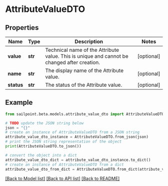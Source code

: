 # AttributeValueDTO


## Properties

Name | Type | Description | Notes
------------ | ------------- | ------------- | -------------
**value** | **str** | Technical name of the Attribute value. This is unique and cannot be changed after creation. | [optional] 
**name** | **str** | The display name of the Attribute value. | [optional] 
**status** | **str** | The status of the Attribute value. | [optional] 

## Example

```python
from sailpoint.beta.models.attribute_value_dto import AttributeValueDTO

# TODO update the JSON string below
json = "{}"
# create an instance of AttributeValueDTO from a JSON string
attribute_value_dto_instance = AttributeValueDTO.from_json(json)
# print the JSON string representation of the object
print(AttributeValueDTO.to_json())

# convert the object into a dict
attribute_value_dto_dict = attribute_value_dto_instance.to_dict()
# create an instance of AttributeValueDTO from a dict
attribute_value_dto_from_dict = AttributeValueDTO.from_dict(attribute_value_dto_dict)
```
[[Back to Model list]](../README.md#documentation-for-models) [[Back to API list]](../README.md#documentation-for-api-endpoints) [[Back to README]](../README.md)


